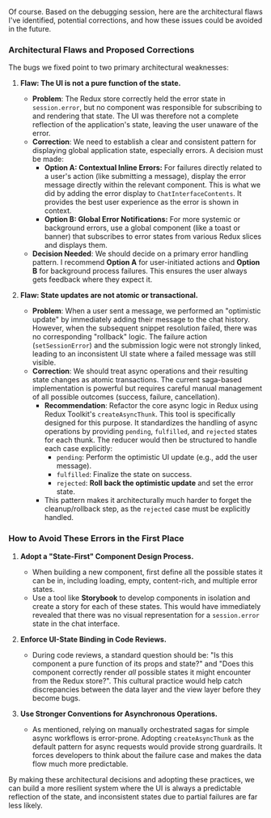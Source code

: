 Of course. Based on the debugging session, here are the architectural flaws I've identified, potential corrections, and how these issues could be avoided in the future.

### Architectural Flaws and Proposed Corrections

The bugs we fixed point to two primary architectural weaknesses:

1.  **Flaw: The UI is not a pure function of the state.**
    *   **Problem**: The Redux store correctly held the error state in `session.error`, but no component was responsible for subscribing to and rendering that state. The UI was therefore not a complete reflection of the application's state, leaving the user unaware of the error.
    *   **Correction**: We need to establish a clear and consistent pattern for displaying global application state, especially errors. A decision must be made:
        *   **Option A: Contextual Inline Errors:** For failures directly related to a user's action (like submitting a message), display the error message directly within the relevant component. This is what we did by adding the error display to `ChatInterfaceContents`. It provides the best user experience as the error is shown in context.
        *   **Option B: Global Error Notifications:** For more systemic or background errors, use a global component (like a toast or banner) that subscribes to error states from various Redux slices and displays them.
    *   **Decision Needed**: We should decide on a primary error handling pattern. I recommend **Option A** for user-initiated actions and **Option B** for background process failures. This ensures the user always gets feedback where they expect it.

2.  **Flaw: State updates are not atomic or transactional.**
    *   **Problem**: When a user sent a message, we performed an "optimistic update" by immediately adding their message to the chat history. However, when the subsequent snippet resolution failed, there was no corresponding "rollback" logic. The failure action (`setSessionError`) and the submission logic were not strongly linked, leading to an inconsistent UI state where a failed message was still visible.
    *   **Correction**: We should treat async operations and their resulting state changes as atomic transactions. The current saga-based implementation is powerful but requires careful manual management of all possible outcomes (success, failure, cancellation).
        *   **Recommendation**: Refactor the core async logic in Redux using Redux Toolkit's `createAsyncThunk`. This tool is specifically designed for this purpose. It standardizes the handling of async operations by providing `pending`, `fulfilled`, and `rejected` states for each thunk. The reducer would then be structured to handle each case explicitly:
            *   `pending`: Perform the optimistic UI update (e.g., add the user message).
            *   `fulfilled`: Finalize the state on success.
            *   `rejected`: **Roll back the optimistic update** and set the error state.
        *   This pattern makes it architecturally much harder to forget the cleanup/rollback step, as the `rejected` case must be explicitly handled.

### How to Avoid These Errors in the First Place

1.  **Adopt a "State-First" Component Design Process.**
    *   When building a new component, first define all the possible states it can be in, including loading, empty, content-rich, and multiple error states.
    *   Use a tool like **Storybook** to develop components in isolation and create a story for each of these states. This would have immediately revealed that there was no visual representation for a `session.error` state in the chat interface.

2.  **Enforce UI-State Binding in Code Reviews.**
    *   During code reviews, a standard question should be: "Is this component a pure function of its props and state?" and "Does this component correctly render *all* possible states it might encounter from the Redux store?". This cultural practice would help catch discrepancies between the data layer and the view layer before they become bugs.

3.  **Use Stronger Conventions for Asynchronous Operations.**
    *   As mentioned, relying on manually orchestrated sagas for simple async workflows is error-prone. Adopting `createAsyncThunk` as the default pattern for async requests would provide strong guardrails. It forces developers to think about the failure case and makes the data flow much more predictable.

By making these architectural decisions and adopting these practices, we can build a more resilient system where the UI is always a predictable reflection of the state, and inconsistent states due to partial failures are far less likely.
